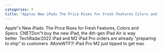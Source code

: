 ```yaml
---
categories: f
title: "Apples New iPads The Price Rises for Fresh Features Colors and Specs  CNET"
---
```

Apple"s New iPads: The Price Rises for Fresh Features, Colors and Specs&nbsp;&nbsp;CNETDon"t buy the new iPad, the 4th-gen iPad Air is way better&nbsp;&nbsp;TechRadar2022 iPad and M2 iPad Pro orders are already "preparing to ship" to customers&nbsp;&nbsp;iMoreWTF?! iPad Pro M2 just tipped to get mac